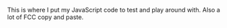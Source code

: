 This is where I put my JavaScript code to test and play around with. Also a lot of FCC copy and paste.
